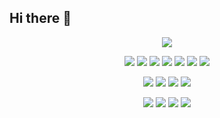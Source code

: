 ## Hi there 👋

<p align="center">
  <a href="https://github.com/DenverCoder1/readme-typing-svg"><img src="https://readme-typing-svg.herokuapp.com?font=roboto&weight=1000&size=24&pause=500&duration=2500&lines=Hey,+my+name's+Vanik.;I+love+open-source.;I+love+secure+code.;I+love+learning.;&center=true&width=500&height=50"></a>
</p>

<p>
  <div align="center">
    <img src="https://img.shields.io/badge/Go-29BEB0?style=for-the-badge&logo=go&logoColor=ffffff&labelColor=1f1f1f">
    <img src="https://img.shields.io/badge/PostgreSQL-336791?style=for-the-badge&logo=postgresql&logoColor=ffffff&labelColor=1f1f1f">
    <img src="https://img.shields.io/badge/MongoDB-47A248?style=for-the-badge&logo=mongodb&logoColor=ffffff&labelColor=1f1f1f">
    <img src="https://img.shields.io/badge/Redis-D82C20?style=for-the-badge&logo=redis&logoColor=ffffff&labelColor=1f1f1f">
    <img src="https://img.shields.io/badge/RabbitMQ-FF6600?style=for-the-badge&logo=rabbitmq&logoColor=ffffff&labelColor=1f1f1f">
    <img src="https://img.shields.io/badge/Kafka-231F20?style=for-the-badge&logo=apache-kafka&logoColor=ffffff&labelColor=1f1f1f">
    <img src="https://img.shields.io/badge/OpenTelemetry-563D7C?style=for-the-badge&logo=opentelemetry&logoColor=ffffff&labelColor=1f1f1f">
  </div>
</p>

<p>
  <div align="center">
    <img src="https://img.shields.io/badge/Git-F05033?style=for-the-badge&logo=git&logoColor=ffffff&labelColor=1f1f1f">
    <img src="https://img.shields.io/badge/Docker-2496ED?style=for-the-badge&logo=docker&logoColor=ffffff&labelColor=1f1f1f">
    <img src="https://img.shields.io/badge/Kubernetes-326CE5?style=for-the-badge&logo=kubernetes&logoColor=ffffff&labelColor=1f1f1f">
    <img src="https://img.shields.io/badge/GitHub-181717?style=for-the-badge&logo=github&logoColor=ffffff&labelColor=1f1f1f">
  </div>
</p>

<p>
  <div align="center">
    <img src="https://img.shields.io/badge/Zed%20Editor-5C2D91?style=for-the-badge&logo=zed&logoColor=ffffff&labelColor=1f1f1f">
    <img src="https://img.shields.io/badge/Visual%20Studio%20Code-007ACC?style=for-the-badge&logo=visual-studio-code&logoColor=ffffff&labelColor=1f1f1f">
    <img src="https://img.shields.io/badge/Stack%20Overflow-FE7A16?style=for-the-badge&logo=stack-overflow&logoColor=ffffff&labelColor=1f1f1f">
    <img src="https://img.shields.io/badge/Perplexity-000000?style=for-the-badge&logo=perplexity&logoColor=ffffff&labelColor=1f1f1f">
  </div>
</p>
